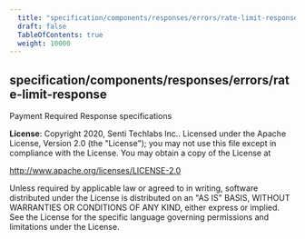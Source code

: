 ```yaml
---
  title: "specification/components/responses/errors/rate-limit-response"
  draft: false
  TableOfContents: true
  weight: 10000
---
```

<a name="module_specification/components/responses/errors/rate-limit-response"></a>

## specification/components/responses/errors/rate-limit-response
Payment Required Response specifications

**License**: Copyright 2020, Senti Techlabs Inc..
Licensed under the Apache License, Version 2.0 (the &quot;License&quot;);
you may not use this file except in compliance with the License.
You may obtain a copy of the License at

   http://www.apache.org/licenses/LICENSE-2.0

Unless required by applicable law or agreed to in writing, software
distributed under the License is distributed on an &quot;AS IS&quot; BASIS,
WITHOUT WARRANTIES OR CONDITIONS OF ANY KIND, either express or implied.
See the License for the specific language governing permissions and
limitations under the License.  
